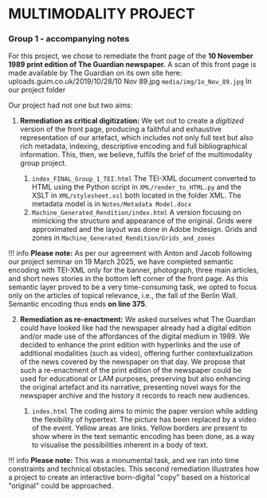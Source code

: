 # MULTIMODALITY PROJECT 
### Group 1 - accompanying notes

For this project, we chose to remediate the front page of the **10 November 1989 print edition of The Guardian newspaper.**
A scan of this front page is made available by The Guardian on its own site here: uploads.guim.co.uk/2019/10/28/10 Nov 89.jpg
`media/img/1o_Nov_89.jpg` In our project folder

Our project had not one but two aims:

1. **Remediation as critical digitization:** We set out to create a *digitized* version of the front page, producing a faithful and exhaustive representation of our artefact, which includes not only full text but also rich metadata, indexing, descriptive encoding and full bibliographical information. This, then, we believe, fulfils the brief of the multimodality group project.

   1. `index_FINAL_Group_1_TEI.html`
        The TEI-XML document converted to HTML using the Python script in `XML/render_to_HTML.py` and the XSLT in `XML/stylesheet.xsl` both located in the folder XML. The metadata model is in `Notes/Metadata Model.docx`
   2. `Machine_Generated_Rendition/index.html`
        A version focusing on mimicking the structure and appearance of the original. Grids were approximated and the layout was done in Adobe Indesign. Grids and zones in `Machine_Generated_Rendition/Grids_and_zones`

 !!! info
    **Please note:** As per our agreement with Anton and Jacob following our project seminar on 19 March 2025, we have completed semantic encoding with TEI-XML only for the banner, photograph, three main articles, and short news stories in the bottom left corner of the front page. As this semantic layer proved to be a very time-consuming task, we opted to focus only on the articles of topical relevance, i.e., the fall of the Berlin Wall. Semantic encoding thus ends **on line 375**.

2. **Remediation as re-enactment:** We asked ourselves what The Guardian could have looked like had the newspaper already had a digital edition and/or made use of the affordances of the digital medium in 1989. We decided to enhance the print edition with hyperlinks and the use of additional modalities (such as video), offering further contextualization of the news covered by the newspaper on that day. We propose that such a re-enactment of the print edition of the newspaper could be used for educational or LAM purposes, preserving but also enhancing the original artefact and its narrative, presenting novel ways for the newspaper archive and the history it records to reach new audiences.

    1. `index.html` The coding aims to mimic the paper version while adding the flexibility of hypertext. The picture has been replaced by a video of the event. Yellow areas are links. Yellow borders are present to show where in the text semantic encoding has been done, as a way to visualise the possibilities inherent in a body of text.

!!! info
    **Please note:** This was a monumental task, and we ran into time constraints and technical obstacles. This second remediation illustrates how a project to create an interactive born-digital "copy" based on a historical "original" could be approached.

